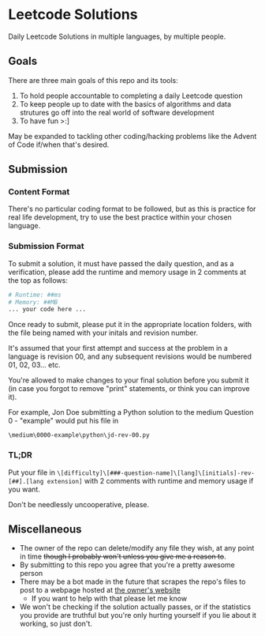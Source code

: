 # Leetcode Solutions
Daily Leetcode Solutions in multiple languages, by multiple people.

## Goals
There are three main goals of this repo and its tools:
1. To hold people accountable to completing a daily Leetcode question
2. To keep people up to date with the basics of algorithms and data strutures go off into the real world of software development
3. To have fun >:]

May be expanded to tackling other coding/hacking problems like the Advent of Code if/when that's desired.

## Submission
### Content Format
There's no particular coding format to be followed, but as this is practice for real life development, try to use the best practice within your chosen language.

### Submission Format
To submit a solution, it must have passed the daily question, and as a verification, please add the runtime and memory usage in 2 comments at the top as follows:
```python
# Runtime: ##ms
# Memory: ##MB
... your code here ...
```

Once ready to submit, please put it in the appropriate location folders, with the file being named with your initals and revision number.

It's assumed that your first attempt and success at the problem in a language is revision 00, and any subsequent revisions would be numbered 01, 02, 03... etc.

You're allowed to make changes to your final solution before you submit it (in case you forgot to remove "print" statements, or think you can improve it). 

For example, Jon Doe submitting a Python solution to the medium Question 0 - "example" would put his file in 

`\medium\0000-example\python\jd-rev-00.py`

### TL;DR
Put your file in
```\[difficulty]\[###-question-name]\[lang]\[initials]-rev-[##].[lang extension]```
with 2 comments with runtime and memory usage if you want.

Don't be needlessly uncooperative, please.

## Miscellaneous
- The owner of the repo can delete/modify any file they wish, at any point in time ~~though I probably won't unless you give me a reason to~~.
- By submitting to this repo you agree that you're a pretty awesome person
- There may be a bot made in the future that scrapes the repo's files to post to a webpage hosted at [the owner's website](https://www.ontothenorth.com)
  - If you want to help with that please let me know
- We won't be checking if the solution actually passes, or if the statistics you provide are truthful but you're only hurting yourself if you lie about it working, so just don't.

